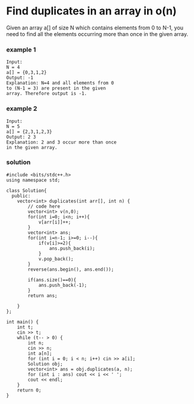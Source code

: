 # Find duplicates in an array in o(n)
Given an array a[] of size N which contains elements from 0 to N-1, you need to find all the elements occurring more than once in the given array.

### example 1
```
Input:
N = 4
a[] = {0,3,1,2}
Output: -1
Explanation: N=4 and all elements from 0
to (N-1 = 3) are present in the given
array. Therefore output is -1.
```

### example 2
```
Input:
N = 5
a[] = {2,3,1,2,3}
Output: 2 3 
Explanation: 2 and 3 occur more than once
in the given array.
```

### solution

```
#include <bits/stdc++.h>
using namespace std;

class Solution{
  public:
    vector<int> duplicates(int arr[], int n) {
        // code here
        vector<int> v(n,0);
        for(int i=0; i<n; i++){
            v[arr[i]]++;
        }
        vector<int> ans;
        for(int i=n-1; i>=0; i--){
            if(v[i]>=2){
                ans.push_back(i);
            }
            v.pop_back();
        }
        reverse(ans.begin(), ans.end());
        
        if(ans.size()==0){
            ans.push_back(-1);
        }
        return ans;
        
    }
};

int main() {
    int t;
    cin >> t;
    while (t-- > 0) {
        int n;
        cin >> n;
        int a[n];
        for (int i = 0; i < n; i++) cin >> a[i];
        Solution obj;
        vector<int> ans = obj.duplicates(a, n);
        for (int i : ans) cout << i << ' ';
        cout << endl;
    }
    return 0;
}
  
  ```
